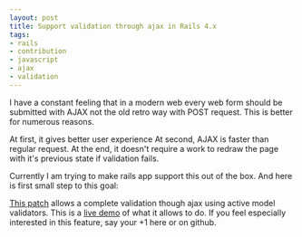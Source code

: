 ```yaml
---
layout: post
title: Support validation through ajax in Rails 4.x
tags: 
- rails
- contribution
- javascript
- ajax
- validation
---        
```


I have a constant feeling that in a modern web every web form should be submitted with AJAX not the old retro way with POST request. This is better for numerous reasons.
                                                                                                                                         
At first, it gives better user experience
At second, AJAX is faster than regular request.
At the end,  it doesn't require a work to redraw the page with it's previous state if validation fails.

Currently I am trying to make rails app support this out of the box.
And here is first small step to this goal:

[This patch](https://github.com/rails/rails/pull/8638) allows a complete validation though ajax using active model validators.
This is a [live demo](http://rails-ajax-validation.herokuappapp.com/developers/new) of what it allows to do.
If you feel especially interested in this feature, say your +1 here or on github.

<!--more-->
